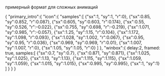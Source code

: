 примерный формат для сложных анимаций

{
	"primary_intro":{
		"icon":{
			"samples":[
				{"sx":1, "sy":1, "r":0},
				{"sx":0.85, "sy":0.852, "r":0.087},
				{"sx":0.605, "sy":0.603, "r":0.174},
				{"sx":0.55, "sy":0.526, "r":-0.022},
				{"sx":0.755, "sy":0.698, "r":-0.219},
				{"sx":1.071, "sy":0.985, "r":-0.057},
				{"sx":1.25, "sy":1.15, "r":0.104},
				{"sx":1.172, "sy":1.098, "r":0.093},
				{"sx":1.028, "sy":1.002, "r":0.067},
				{"sx":0.95, "sy":0.95, "r":0.036},
				{"sx":0.969, "sy":0.969, "r":0.01},
				{"sx":1.007, "sy":1.007, "r":0},
				{"sx":1.05, "sy":1.05, "r":0}
			]
		},
		"winbox":{
			delay:2,
			framed: true,
			samples:[
				{"sx":0.7, "sy":0.7},
				{"sx":0.871, "sy":0.871},
				{"sx":1.025, "sy":1.025},
				{"sx":1.13, "sy":1.13},
				{"sx":1.115, "sy":1.115},
				{"sx":1.059, "sy":1.059},
				{"sx":1.015, "sy":1.015},
				{"sx":0.995, "sy":0.995},
				{"sx":1, "sy":1}
			]
		}
	}
}
